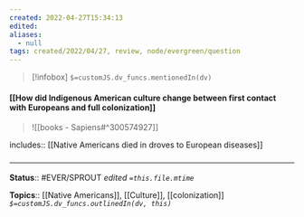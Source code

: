 ```yaml
---
created: 2022-04-27T15:34:13 
edited: 
aliases:
  - null
tags: created/2022/04/27, review, node/evergreen/question
---
```

> [!infobox]
`$=customJS.dv_funcs.mentionedIn(dv)`

#### [[How did Indigenous American culture change between first contact with Europeans and full colonization]]


> ![[books - Sapiens#^300574927]]

includes:: [[Native Americans died in droves to European diseases]]

### <hr class="footnote"/>

**Status**:: #EVER/SPROUT
*edited `=this.file.mtime`*

**Topics**:: [[Native Americans]], [[Culture]], [[colonization]]
*`$=customJS.dv_funcs.outlinedIn(dv, this)`*
